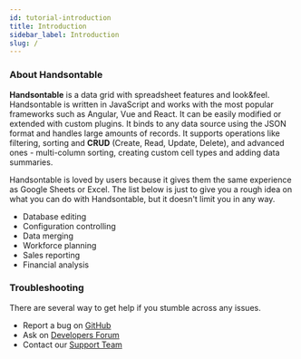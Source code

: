 ```yaml
---
id: tutorial-introduction
title: Introduction
sidebar_label: Introduction
slug: /
---
```


### About Handsontable

**Handsontable** is a data grid with spreadsheet features and look&feel. Handsontable is written in JavaScript and works with the most popular frameworks such as Angular, Vue and React. It can be easily modified or extended with custom plugins. It binds to any data source using the JSON format and handles large amounts of records. It supports operations like filtering, sorting and **CRUD** (Create, Read, Update, Delete), and advanced ones - multi-column sorting, creating custom cell types and adding data summaries.

Handsontable is loved by users because it gives them the same experience as Google Sheets or Excel. The list below is just to give you a rough idea on what you can do with Handsontable, but it doesn't limit you in any way.

*   Database editing
*   Configuration controlling
*   Data merging
*   Workforce planning
*   Sales reporting
*   Financial analysis

### Troubleshooting

There are several way to get help if you stumble across any issues.

*   Report a bug on [GitHub](https://github.com/handsontable/handsontable/issues)
*   Ask on [Developers Forum](https://forum.handsontable.com)
*   Contact our [Support Team](https://handsontable.com/contact?category=technical_support)
